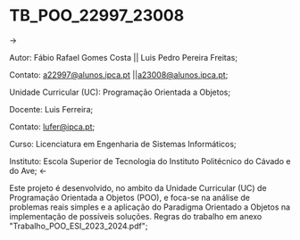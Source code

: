 # TB_POO_22997_23008

->

Autor: Fábio Rafael Gomes Costa || Luis Pedro Pereira Freitas;

Contato: a22997@alunos.ipca.pt ||a23008@alunos.ipca.pt;

Unidade Curricular (UC): Programação Orientada a Objetos;

Docente: Luis Ferreira;

Contato: lufer@ipca.pt;

Curso: Licenciatura em Engenharia de Sistemas Informáticos;

Instituto: Escola Superior de Tecnologia do Instituto Politécnico do Cávado e do Ave;
<-

Este projeto é desenvolvido, no ambito da Unidade Curricular (UC) de Programação Orientada a Objetos (POO),  e foca-se na análise de problemas reais simples e a aplicação do Paradigma Orientado a Objetos na implementação de possíveis soluções. Regras do trabalho em anexo "Trabalho_POO_ESI_2023_2024.pdf";
